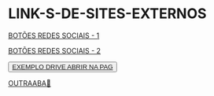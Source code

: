 # LINK-S-DE-SITES-EXTERNOS
<!--------------------------------------------->
<a href="https://www.w3schools.com/howto/tryit.asp?filename=tryhow_css_social_media_buttons2
" target="_blank">BOTÕES REDES SOCIAIS  - 1</a>
<!--------------------------------------------->
<a href="
https://www.w3schools.com/howto/tryit.asp?filename=tryhow_css_social_media_buttons
" target="_blank">
BOTÕES REDES SOCIAIS - 2
</a>
<!--------------------------------------------->
<button><a href="#" 
target="popup" 
onclick="window.open(https://www.w3schools.com/howto/tryit.asp?filename=tryhow_css_social_media_buttons2','popup','width=1280,height=900'); return false;">
EXEMPLO DRIVE ABRIR NA PAG
</a></button>
<!--------------------------------------------->
<a href="
LINK🔴
" target="_blank">
OUTRAABA🔴
</a>
<!--------------------------------------------->


